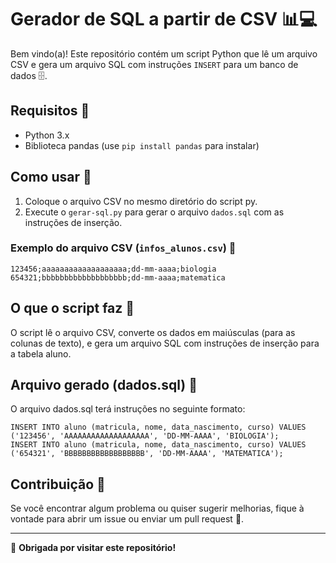 # Gerador de SQL a partir de CSV 📊💻

Bem vindo(a)! Este repositório contém um script Python que lê um arquivo CSV e gera um arquivo SQL com instruções `INSERT` para um banco de dados 🗄️.

## Requisitos 🔧

- Python 3.x
- Biblioteca pandas (use `pip install pandas` para instalar)

## Como usar 🚀

1. Coloque o arquivo CSV no mesmo diretório do script py.
2. Execute o `gerar-sql.py` para gerar o arquivo `dados.sql` com as instruções de inserção.

### Exemplo do arquivo CSV (`infos_alunos.csv`) 📄

```csv
123456;aaaaaaaaaaaaaaaaaaa;dd-mm-aaaa;biologia
654321;bbbbbbbbbbbbbbbbbbb;dd-mm-aaaa;matematica
```

## O que o script faz 🤖

O script lê o arquivo CSV, converte os dados em maiúsculas (para as colunas de texto), e gera um arquivo SQL com instruções de inserção para a tabela aluno.

## Arquivo gerado (dados.sql) 📜

O arquivo dados.sql terá instruções no seguinte formato:

```
INSERT INTO aluno (matricula, nome, data_nascimento, curso) VALUES ('123456', 'AAAAAAAAAAAAAAAAAAA', 'DD-MM-AAAA', 'BIOLOGIA');
INSERT INTO aluno (matricula, nome, data_nascimento, curso) VALUES ('654321', 'BBBBBBBBBBBBBBBBBB', 'DD-MM-AAAA', 'MATEMATICA');
```

## Contribuição 🤝

Se você encontrar algum problema ou quiser sugerir melhorias, fique à vontade para abrir um issue ou enviar um pull request 🔀.

---

🖤 **Obrigada por visitar este repositório!**
